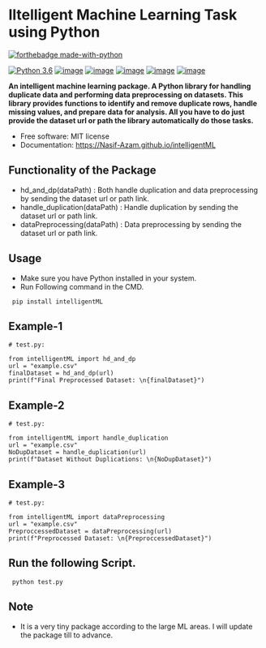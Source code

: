# Iltelligent Machine Learning Task using Python

[![forthebadge made-with-python](http://ForTheBadge.com/images/badges/made-with-python.svg)](https://www.python.org/)    

[![Python 3.6](https://img.shields.io/badge/python-3.6-blue.svg)](https://www.python.org/downloads/release/python-360/) [![image](https://img.shields.io/pypi/v/intelligentML.svg)](https://pypi.python.org/pypi/intelligentML) [![image](https://img.shields.io/conda/vn/conda-forge/intelligentML.svg)](https://anaconda.org/conda-forge/intelligentML) [![image](https://colab.research.google.com/assets/colab-badge.svg)]() [![image](https://img.shields.io/badge/License-MIT-yellow.svg)](https://opensource.org/licenses/MIT) [![image](https://github.com/gee-community/geemap/workflows/docs/badge.svg)](https://nasif-azam.github.io/intelligentML)

**An intelligent machine learning package. A Python library for handling duplicate data and performing data preprocessing on datasets. This library provides functions to identify and remove duplicate rows, handle missing values, and prepare data for analysis. All you have to do just provide the dataset url or path the library automatically do those tasks.**


-   Free software: MIT license
-   Documentation: https://Nasif-Azam.github.io/intelligentML

## Functionality of the Package

- hd_and_dp(dataPath) : Both handle duplication and data preprocessing by sending the dataset url or path link.
- handle_duplication(dataPath) : Handle duplication by sending the dataset url or path link.
- dataPreprocessing(dataPath) : Data preprocessing by sending the dataset url or path link.

## Usage

- Make sure you have Python installed in your system.
- Run Following command in the CMD.
 ```
  pip install intelligentML
  ```
## Example-1

 ```
# test.py:

from intelligentML import hd_and_dp
url = "example.csv"
finalDataset = hd_and_dp(url)
print(f"Final Preprocessed Dataset: \n{finalDataset}")
  ```
## Example-2

 ```
# test.py:

from intelligentML import handle_duplication
url = "example.csv"
NoDupDataset = handle_duplication(url)
print(f"Dataset Without Duplications: \n{NoDupDataset}")
  ```
## Example-3

 ```
# test.py:

from intelligentML import dataPreprocessing
url = "example.csv"
PreproccessedDataset = dataPreprocessing(url)
print(f"Preprocessed Dataset: \n{PreproccessedDataset}")
  ```

## Run the following Script.
 ```
  python test.py
 ```

## Note 
- It is a very tiny package according to the large ML areas. I will update the package till to advance.
